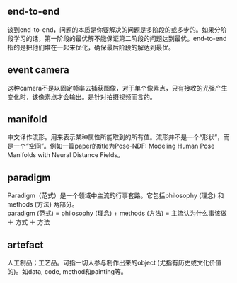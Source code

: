 ## end-to-end
谈到end-to-end，问题的本质是你要解决的问题是多阶段的或多步的。如果分阶段学习的话，第一阶段的最优解不能保证第二阶段的问题达到最优。end-to-end指的是把他们堆在一起来优化，确保最后阶段的解达到最优。
## event camera
这种camera不是以固定帧率去捕获图像，对于单个像素点，只有接收的光强产生变化时，该像素点才会输出。是针对拍摄视频而言的。
## manifold 
中文译作流形。用来表示某种属性所能取到的所有值。流形并不是一个“形状”，而是一个“空间”。例如一篇paper的title为Pose-NDF: Modeling Human Pose Manifolds with Neural Distance Fields。
## paradigm
Paradigm（范式）是一个领域中主流的行事套路。它包括philosophy (理念) 和 methods (方法) 两部分。  
paradigm (范式) = philosophy (理念) + methods (方法) = 主流认为什么事该做 ＋ 方式 ＋ 方法
## artefact
人工制品；工艺品。可指一切人参与制作出来的object (尤指有历史或文化价值的)。如data, code, method和painting等。